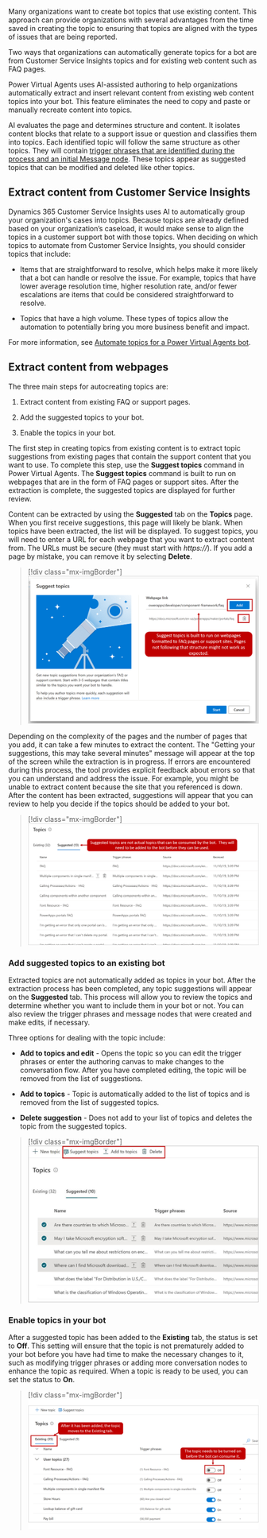 Many organizations want to create bot topics that use existing content. This approach can provide organizations with several advantages from the time saved in creating the topic to ensuring that topics are aligned with the types of issues that are being reported. 

Two ways that organizations can automatically generate topics for a bot are from Customer Service Insights topics and for existing web content such as FAQ pages. 

Power Virtual Agents uses AI-assisted authoring to help organizations automatically extract and insert relevant content from existing web content topics into your bot. This feature eliminates the need to copy and paste or manually recreate content into topics.

AI evaluates the page and determines structure and content. It isolates content blocks that relate to a support issue or question and classifies them into topics. Each identified topic will follow the same structure as other topics. They will contain [trigger phrases that are identified during the process and an initial Message node](https://docs.microsoft.com/power-virtual-agents/authoring-create-edit-topics/?azure-portal=true). These topics appear as suggested topics that can be modified and deleted like other topics.

## Extract content from Customer Service Insights 

Dynamics 365 Customer Service Insights uses AI to automatically group your organization's cases into topics. Because topics are already defined based on your organization’s caseload, it would make sense to align the topics in a customer support bot with those topics. When deciding on which topics to automate from Customer Service Insights, you should consider topics that include: 

- Items that are straightforward to resolve, which helps make it more likely that a bot can handle or resolve the issue. For example, topics that have lower average resolution time, higher resolution rate, and/or fewer escalations are items that could be considered straightforward to resolve.

- Topics that have a high volume. These types of topics allow the automation to potentially bring you more business benefit and impact. 

For more information, see [Automate topics for a Power Virtual Agents bot](https://docs.microsoft.com/dynamics365/ai/customer-service-insights/automate-topics/?azure-portal=true).

## Extract content from webpages

The three main steps for autocreating topics are:

1. Extract content from existing FAQ or support pages.

1. Add the suggested topics to your bot.

1. Enable the topics in your bot.

The first step in creating topics from existing content is to extract topic suggestions from existing pages that contain the support content that you want to use. To complete this step, use the **Suggest topics** command in Power Virtual Agents. The **Suggest topics** command is built to run on webpages that are in the form of FAQ pages or support sites. After the extraction is complete, the suggested topics are displayed for further review.

Content can be extracted by using the **Suggested** tab on the **Topics** page. When you first receive suggestions, this page will likely be blank. When topics have been extracted, the list will be displayed. To suggest topics, you will need to enter a URL for each webpage that you want to extract content from. The URLs must be secure (they must start with *https://*). If you add a page by mistake, you can remove it by selecting **Delete**.

> [!div class="mx-imgBorder"]
> [![Suggest topics is built to run on webpages formatted as FAQ pages or support sites. Pages not following that structure might not work as expected.](../media/4-1.png)](../media/4-1.png#lightbox)

Depending on the complexity of the pages and the number of pages that you add, it can take a few minutes to extract the content. The "Getting your suggestions, this may take several minutes" message will appear at the top of the screen while the extraction is in progress. If errors are encountered during this process, the tool provides explicit feedback about errors so that you can understand and address the issue. For example, you might be unable to extract content because the site that you referenced is down. After the content has been extracted, suggestions will appear that you can review to help you decide if the topics should be added to your bot.

> [!div class="mx-imgBorder"]
> [![Suggested topics are not actual topics that can be consumed by the bot. They must be added to the bot before use.](../media/4-3.png)](../media/4-3.png#lightbox)

### Add suggested topics to an existing bot

Extracted topics are not automatically added as topics in your bot. After the extraction process has been completed, any topic suggestions will appear on the **Suggested** tab. This process will allow you to review the topics and determine whether you want to include them in your bot or not. You can also review the trigger phrases and message nodes that were created and make edits, if necessary.

Three options for dealing with the topic include:

- **Add to topics and edit** - Opens the topic so you can edit the trigger phrases or enter the authoring canvas to make changes to the conversation flow. After you have completed editing, the topic will be removed from the list of suggestions.

- **Add to topics** - Topic is automatically added to the list of topics and is removed from the list of suggested topics.

- **Delete suggestion** - Does not add to your list of topics and deletes the topic from the suggested topics.

> [!div class="mx-imgBorder"]
> [![Suggest topics and add to topics](../media/4-4.png)](../media/4-4.png#lightbox)

### Enable topics in your bot

After a suggested topic has been added to the **Existing** tab, the status is set to **Off**. This setting will ensure that the topic is not prematurely added to your bot before you have had time to make the necessary changes to it, such as modifying trigger phrases or adding more conversation nodes to enhance the topic as required. When a topic is ready to be used, you can set the status to **On**.

> [!div class="mx-imgBorder"]
> [![After it has been added, the topic moves to the existing list. Turn on the topic so the bot can consume it.](../media/4-5.png)](../media/4-5.png#lightbox)
